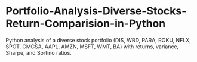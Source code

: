 # Portfolio-Analysis-Diverse-Stocks-Return-Comparision-in-Python
Python analysis of a diverse stock portfolio (DIS, WBD, PARA, ROKU, NFLX, SPOT, CMCSA, AAPL, AMZN, MSFT, WMT, BA) with returns, variance, Sharpe, and Sortino ratios.
